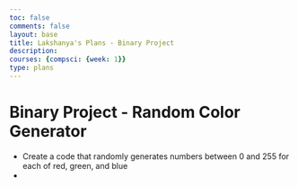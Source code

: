 ```yaml
---
toc: false
comments: false
layout: base
title: Lakshanya's Plans - Binary Project
description: 
courses: {compsci: {week: 1}}
type: plans
---
```


# Binary Project - Random Color Generator

- Create a code that randomly generates numbers between 0 and 255 for each of red, green, and blue
- 